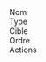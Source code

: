 <div class="ListeEntete" >
	<div class="ListeItem" style="width:26%;">
		Nom
	</div>
	<div class="ListeItem" style="width:26%;">
		Type
	</div>
	<div class="ListeItem" style="width:16%;">
		Cible
	</div>
	<div class="ListeItem" style="width:10%;">
		Ordre
	</div>
	<div class="ListeItem" style="width:18%;">
		Actions
	</div>
</div>
